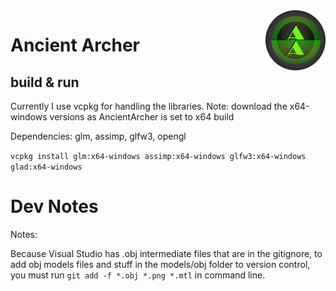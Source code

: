 <img src="AncientArcher.png" height="96px" align="right">

# Ancient Archer

## build & run

Currently I use vcpkg for handling the libraries. Note: download the x64-windows versions as AncientArcher is set to x64 build

Dependencies: glm, assimp, glfw3, opengl

`vcpkg install glm:x64-windows assimp:x64-windows glfw3:x64-windows glad:x64-windows`

# Dev Notes

Notes:

Because Visual Studio has .obj intermediate files that are in the gitignore, to add obj models files and stuff in the models/obj folder to version control, you must run `git add -f *.obj *.png *.mtl` in command line.
